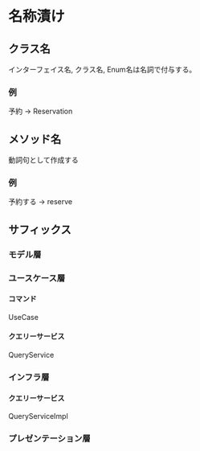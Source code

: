 名称漬け
=====

## クラス名

インターフェイス名, クラス名, Enum名は名詞で付与する。

### 例

予約 -> Reservation

## メソッド名

動詞句として作成する

### 例

予約する -> reserve

## サフィックス

### モデル層

### ユースケース層

#### コマンド

UseCase

#### クエリーサービス

QueryService

### インフラ層

#### クエリーサービス

QueryServiceImpl

### プレゼンテーション層

